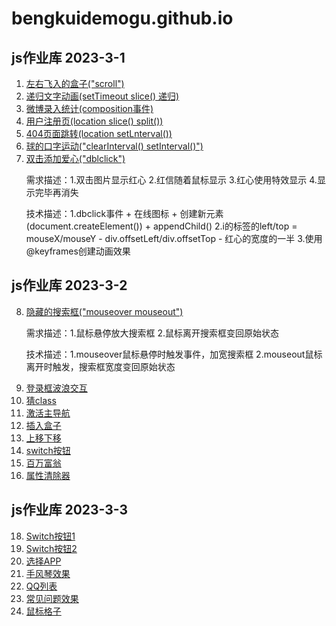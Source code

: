 # bengkuidemogu.github.io
## js作业库 2023-3-1
1. <a href = "\Events\左右飞入的盒子\index.html">左右飞入的盒子("scroll")</a>
2. <a href = "\BOM\递归文字动画\index.html">递归文字动画(setTimeout slice() 递归)</a>
3. <a href = "\Events\微博录入框\index.html">微博录入统计(composition事件)</a>
4. <a href = "BOM\用户注册页1.0\注册.html">用户注册页(location slice() split())</a>
5. <a href = "\BOM\404跳转\index.html">404页面跳转(location setLnterval())</a>
6. <a href = "\DOM\球口字运动\index.html">球的口字运动("clearInterval()  setInterval()")</a>
7. <a href = "\Events\双击添加爱心\love.html">双击添加爱心("dblclick")</a>
   <p>需求描述：1.双击图片显示红心  2.红信随着鼠标显示 3.红心使用特效显示 4.显示完毕再消失</p>
   <p>技术描述：1.dbclick事件 + 在线图标 + 创建新元素(document.createElement()) + appendChild() 2.i的标签的left/top =    mouseX/mouseY - div.offsetLeft/div.offsetTop - 红心的宽度的一半 3.使用 @keyframes创建动画效果</p>
## js作业库 2023-3-2
8. <a href = "\Events\隐藏的搜索框\index.html">隐藏的搜索框("mouseover mouseout")</a>
   <p>需求描述：1.鼠标悬停放大搜索框 2.鼠标离开搜索框变回原始状态</p>
   <p>技术描述：1.mouseover鼠标悬停时触发事件，加宽搜索框  2.mouseout鼠标离开时触发，搜索框宽度变回原始状态</p>
9. <a href = "\BOM\登录框波浪交互\index.html">登录框波浪交互</a>
10. <a href = "\DOM\猜class名\index.html">猜class</a>
11. <a href = "\DOM\激活主导航\index.html">激活主导航</a>
12. <a href = "\DOM\插入盒子\index.html">插入盒子</a>
13. <a href = "\DOM\上移下移\index.html">上移下移</a>
14. <a href = "\switch按钮\index.html">switch按钮</a>
15. <a href = "\DOM\百万富翁\index.html">百万富翁</a>
16. <a href = "\DOM\属性清除器\index.html">属性清除器</a>
## js作业库 2023-3-3
18. <a href = "\Events\Switch按钮1\index.html">Switch按钮1</a>
19. <a href = "\Events\Switch按钮2\index.html">Switch按钮2
20. <a href = "\DOM\选择APP\index.html">选择APP</a>
21. <a href = "\BOM\手风琴\index.html">手风琴效果</a>
22. <a href = "\DOM\QQ列表\index.html">QQ列表</a>
23. <a href = "\BOM\常见问题效果\index.html">常见问题效果</a>
24. <a href = "\DOM\鼠标格子\index.html">鼠标格子</a>
    
